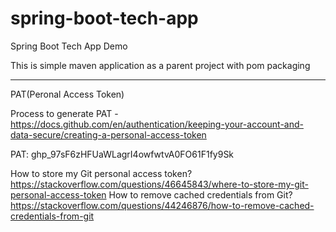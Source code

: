 # spring-boot-tech-app

Spring Boot Tech App Demo

This is simple maven application as a parent project with pom packaging

-----------------------------------------------------------------------

PAT(Peronal Access Token)

Process to generate PAT - https://docs.github.com/en/authentication/keeping-your-account-and-data-secure/creating-a-personal-access-token

PAT: 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

How to store my Git personal access token?
https://stackoverflow.com/questions/46645843/where-to-store-my-git-personal-access-token
How to remove cached credentials from Git?
https://stackoverflow.com/questions/44246876/how-to-remove-cached-credentials-from-git